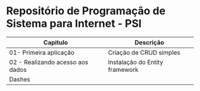 # Repositório de **Programação de Sistema para Internet - PSI**

| Capitulo                       |         Descrição                 |
|--------------------------------|-----------------------------------|
|01- Primeira aplicação          |    Criação de CRUD simples        |
|02 - Realizando acesso aos dados|    Instalação do Entity framework |
|Dashes                          |                                   |
